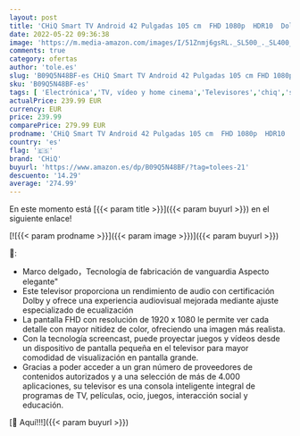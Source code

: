 ```yaml
---
layout: post
title: 'CHiQ Smart TV Android 42 Pulgadas 105 cm  FHD 1080p  HDR10  Dolby Audio  Asistente de Google  sin Marco  Chromecast  Netflix  Youtube  Bluetooth 5.0  HDMIx3  USBx2'
date: 2022-05-22 09:36:38
image: 'https://m.media-amazon.com/images/I/51Znmj6gsRL._SL500_._SL400_.jpg'
comments: true
category: ofertas
author: 'tole.es'
slug: 'B09Q5N48BF-es CHiQ Smart TV Android 42 Pulgadas 105 cm FHD 1080p HDR10...'
sku: 'B09Q5N48BF-es'
tags: [ 'Electrónica','TV, vídeo y home cinema','Televisores','chiq','smart','tv','🇪🇸', ]
actualPrice: 239.99 EUR
currency: EUR
price: 239.99
comparePrice: 279.99 EUR
prodname: 'CHiQ Smart TV Android 42 Pulgadas 105 cm  FHD 1080p  HDR10  Dolby Audio  Asistente de Google  sin Marco  Chromecast  Netflix  Youtube  Bluetooth 5.0  HDMIx3  USBx2'
country: 'es'
flag: '🇪🇸'
brand: 'CHiQ'
buyurl: 'https://www.amazon.es/dp/B09Q5N48BF/?tag=tolees-21'
descuento: '14.29'
average: '274.99'
---
```


En este momento está [{{< param title >}}]({{< param buyurl >}}) en el siguiente enlace!

[![{{< param prodname >}}]({{< param image >}})]({{< param buyurl >}})

🔎:

- Marco delgado，Tecnología de fabricación de vanguardia Aspecto elegante"
- Este televisor proporciona un rendimiento de audio con certificación Dolby y ofrece una experiencia audiovisual mejorada mediante ajuste especializado de ecualización
- La pantalla FHD con resolución de 1920 x 1080 le permite ver cada detalle con mayor nitidez de color, ofreciendo una imagen más realista.
- Con la tecnología screencast, puede proyectar juegos y vídeos desde un dispositivo de pantalla pequeña en el televisor para mayor comodidad de visualización en pantalla grande.
- Gracias a poder acceder a un gran número de proveedores de contenidos autorizados y a una selección de más de 4.000 aplicaciones, su televisor es una consola inteligente integral de programas de TV, películas, ocio, juegos, interacción social y educación.

[🛒 Aquí!!!]({{< param buyurl >}})
